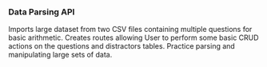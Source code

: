 ### Data Parsing API

Imports large dataset from two CSV files containing multiple questions for basic arithmetic. Creates routes allowing User to perform some basic CRUD actions on the questions and distractors tables.  Practice parsing and manipulating large sets of data.
